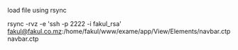 load file using rsync 

rsync -rvz -e 'ssh -p 2222 -i fakul_rsa' fakul@fakul.co.mz:/home/fakul/www/exame/app/View/Elements/navbar.ctp navbar.ctp

